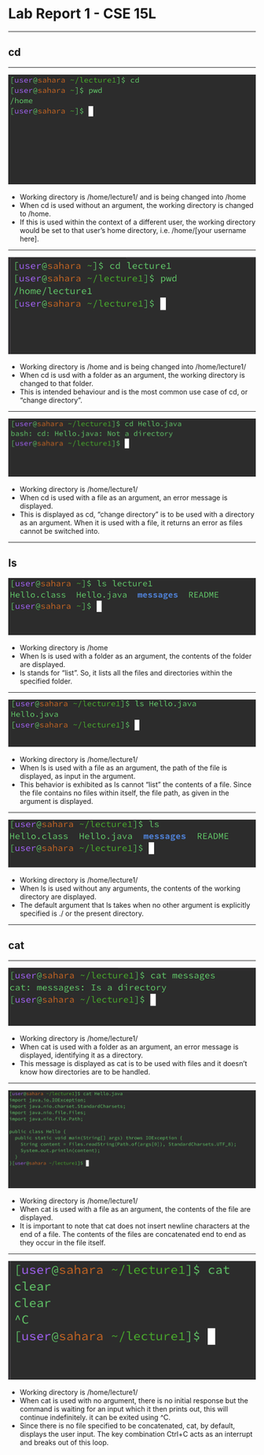 # Lab Report 1 - CSE 15L

---

## cd
---
![Image](2.png)

- Working directory is /home/lecture1/ and is being changed into /home 
- When cd is used without an argument, the working directory is changed to /home. 
- If this is used within the context of a different user, the working directory would be set to that user’s home directory, i.e. /home/[your username here].

---

![Image](1.png)

- Working directory is /home and is being changed into /home/lecture1/ 
- When cd is usd with a folder as an argument, the working directory is changed to that folder. 
- This is intended behaviour and is the most common use case of cd, or “change directory”.



---

![Image](3.png)

- Working directory is /home/lecture1/ 
- When cd is used with a file as an argument, an error message is displayed. 
- This is displayed as cd, “change directory” is to be used with a directory as an argument. When it is used with a file, it returns an error as files cannot be switched into.

---

## ls

![Image](4.png)

- Working directory is /home 
- When ls is used with a folder as an argument, the contents of the folder are displayed. 
- ls stands for “list”. So, it lists all the files and directories within the specified folder.

---

![Image](5.png)

- Working directory is /home/lecture1/ 
- When ls is used with a file as an argument, the path of the file is displayed, as input in the argument. 
- This behavior is exhibited as ls cannot “list” the contents of a file. Since the file contains no files within itself, the file path, as given in the argument is displayed.

---

![Image](6.png)

- Working directory is /home/lecture1/ 
- When ls is used without any arguments, the contents of the working directory are displayed. 
- The default argument that ls takes when no other argument is explicitly specified is ./ or the present directory.

---

## cat
---

![Image](7.png)

- Working directory is /home/lecture1/ 
- When cat is used with a folder as an argument, an error message is displayed, identifying it as a directory. 
- This message is displayed as cat is to be used with files and it doesn’t know how directories are to be handled. 



---

![Image](8.png)

- Working directory is /home/lecture1/ 
- When cat is used with a file as an argument, the contents of the file are displayed. 
- It is important to note that cat does not insert newline characters at the end of a file. The contents of the files are concatenated end to end as they occur in the file itself.

---

![Image](9.png)

- Working directory is /home/lecture1/ 
- When cat is used with no argument, there is no initial response but the command is waiting for an input which it then prints out, this will continue indefinitely. it can be exited using ^C. 
- Since there is no file specified to be concatenated, cat, by default, displays the user input. The key combination Ctrl+C acts as an interrupt and breaks out of this loop.
